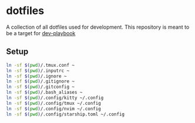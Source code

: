 # dotfiles

A collection of all dotfiles used for development. This repository is meant to
be a target for
[dev-playbook](https://github.com/maladroitthief/developer-playbook)

## Setup

```bash
ln -sf $(pwd)/.tmux.conf ~
ln -sf $(pwd)/.inputrc ~
ln -sf $(pwd)/.ignore ~
ln -sf $(pwd)/.gitignore ~
ln -sf $(pwd)/.gitconfig ~
ln -sf $(pwd)/.bash_aliases ~
ln -sf $(pwd)/.config/kitty ~/.config
ln -sf $(pwd)/.config/tmux ~/.config
ln -sf $(pwd)/.config/nvim ~/.config
ln -sf $(pwd)/.config/starship.toml ~/.config
```
